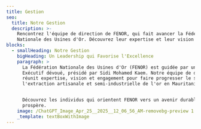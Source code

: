 ```yaml
---
title: Gestion
seo:
  title: Notre Gestion
  description: >-
    Rencontrez l'équipe de direction de FENOR, qui fait avancer la Fédération
    Nationale des Usines d'Or. Découvrez leur expertise et leur vision !
blocks:
  - smallHeading: Notre Gestion
    bigHeading: Un Leadership qui Favorise l'Excellence
    paragraph: >
      La Fédération Nationale des Usines d'Or (FENOR) est guidée par un Conseil
      Exécutif dévoué, présidé par Sidi Mohamed Kaem. Notre équipe de direction
      réunit expertise, vision et engagement pour faire progresser le secteur de
      l'extraction artisanale et semi-industrielle de l'or en Mauritanie.


      Découvrez les individus qui orientent FENOR vers un avenir durable et
      prospère.
    image: /ChatGPT_Image_Apr_25__2025__12_06_56_AM-removebg-preview 1.png
    _template: textBoxWithImage
---
```


